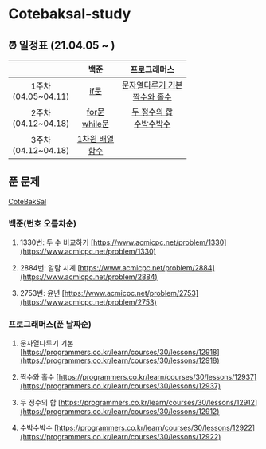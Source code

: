 # Cotebaksal-study


## ⏰ 일정표 (21.04.05 ~ )

| |백준|프로그래머스|
|:-----------:|:--------------------------------------------------------------------------------:|:---------------:|
| 1주차<br/> (04.05~04.11)| [if문](https://www.acmicpc.net/step/4)                   | [문자열다루기 기본](https://programmers.co.kr/learn/courses/30/lessons/12918)<br/>[짝수와 홀수](https://programmers.co.kr/learn/courses/30/lessons/12937) |
| 2주차<br/> (04.12~04.18) | [for문](https://www.acmicpc.net/step/3)<br/>[while문](https://www.acmicpc.net/step/2)            | [두 정수의 합](https://programmers.co.kr/learn/courses/30/lessons/12912)<br/>[수박수박수](https://programmers.co.kr/learn/courses/30/lessons/12922) |
| 3주차<br/> (04.12~04.18) | [1차원 배열](https://www.acmicpc.net/step/6)<br/>[함수](https://www.acmicpc.net/step/5)            |  |


## 푼 문제
[CoteBakSal](https://www.notion.so/0dda0cc4b3274c22a0fc9bec578e95ca)


### 백준(번호 오름차순)

1. 1330번: 두 수 비교하기
    [https://www.acmicpc.net/problem/1330](https://www.acmicpc.net/problem/1330)

2. 2884번: 알람 시계
    [https://www.acmicpc.net/problem/2884](https://www.acmicpc.net/problem/2884)

3. 2753번: 윤년
    [https://www.acmicpc.net/problem/2753](https://www.acmicpc.net/problem/2753)


### 프로그래머스(푼 날짜순)

1. 문자열다루기 기본
    [https://programmers.co.kr/learn/courses/30/lessons/12918](https://programmers.co.kr/learn/courses/30/lessons/12918)

2. 짝수와 홀수
    [https://programmers.co.kr/learn/courses/30/lessons/12937](https://programmers.co.kr/learn/courses/30/lessons/12937)
    
3. 두 정수의 합
    [https://programmers.co.kr/learn/courses/30/lessons/12912](https://programmers.co.kr/learn/courses/30/lessons/12912)
    
4. 수박수박수
    [https://programmers.co.kr/learn/courses/30/lessons/12922](https://programmers.co.kr/learn/courses/30/lessons/12922)
